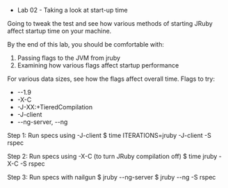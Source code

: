 * Lab 02 - Taking a look at start-up time

Going to tweak the test and see how various methods of starting JRuby
affect startup time on your machine.

By the end of this lab, you should be comfortable with:

1. Passing flags to the JVM from jruby
2. Examining how various flags affect startup performance

For various data sizes, see how the flags affect overall time.  Flags to try:

- --1.9
- -X-C
- -J-XX:+TieredCompilation
- -J-client
- --ng-server, --ng

Step 1: Run specs using -J-client
$ time ITERATIONS=jruby -J-client -S rspec

Step 2: Run specs using -X-C (to turn JRuby compilation off)
$ time jruby -X-C -S rspec

Step 3: Run specs with nailgun
$ jruby --ng-server
$ jruby --ng -S rspec
